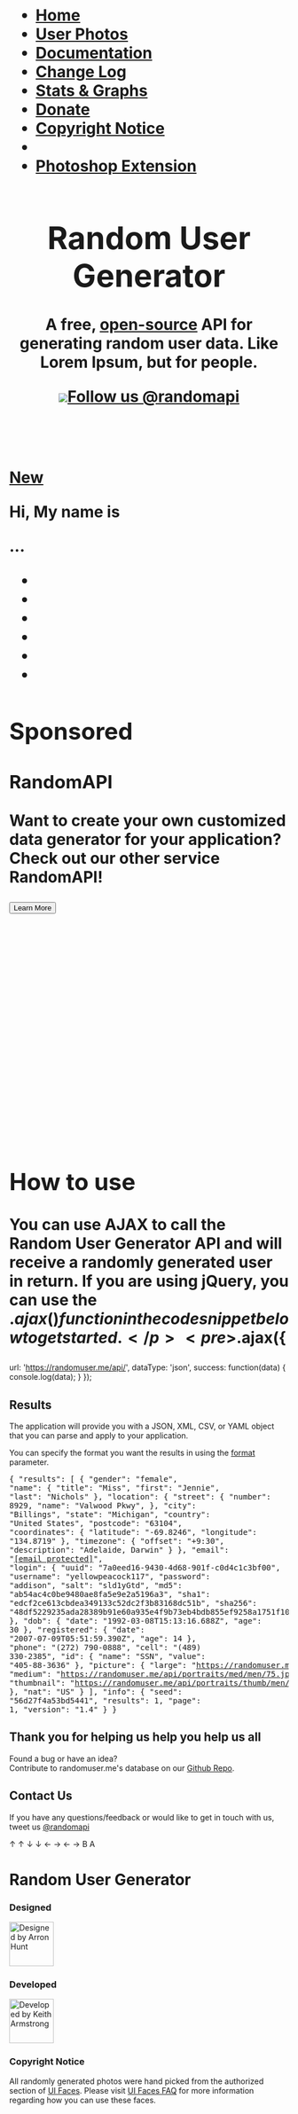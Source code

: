 # <!DOCTYPE html><html lang="en"><head><title>Random User Generator | Home</title><meta charset='utf-8'><meta name="description" content="Random user generator is a FREE API for generating placeholder user information. Get profile photos, names, and more. It's like Lorem Ipsum, for people."><meta name="apple-mobile-web-app-capable" content="yes"><meta name="viewport" content="width=device-width, initial-scale=1.0, user-scalable=no"><link rel="stylesheet" type="text/css" href="dist/style.css"><script src="dist/all.js" type="4d86592fe0d78198f6a0bfb1-text/javascript"></script></head><body class=""><div id="navbar" class=""><div class="nav_toggle"><div class="icon"><div></div><div></div><div></div></div></div><ul><li><a href="index">Home</a></li><li><a href="photos">User Photos</a></li><li><a href="documentation">Documentation</a></li><li><a href="changelog">Change Log</a></li><li><a href="stats">Stats &amp; Graphs</a></li><li><a href="donate">Donate</a></li><li><a href="copyright">Copyright Notice</a></li><li class="blank"></li><li><a href="photoshop">Photoshop Extension</a></li></ul></div><header><h1>Random User Generator</h1><p>A free, <a id="openSource" href="https://github.com/RandomAPI/Randomuser.me-Node">open-source</a> API for generating random user data. Like Lorem Ipsum, but for people. </p><a href="https://twitter.com/randomapi" class="twitter"><img src="img/twitter.png">Follow us @randomapi</a></header><div class="frame card_offset"><div class="card"><div class="details"><div class="user_photo horizontal_center" id="user_photo"><a href="javascript:getNewUser();" class="refresh">New</a><img src=""></div><p id="user_title">Hi, My name is</p><p id="user_value">...</p></div><ul class="values_list horizontal_center" id="values_list"><li data-title="Hi, My name is" data-value="..." data-label="name" class="active"></li><li data-title="My email address is" data-value="..." data-label="email" data-caps="false"></li><li data-title="My birthday is" data-value="..." data-label="birthday"></li><li data-title="My address is" data-value="..." data-label="location"></li><li data-title="My phone number is" data-value="..." data-label="phone"></li><li data-title="My password is" data-value="..." data-label="pass" data-caps="false"></li></ul></div><section class="sponsor"><h2>Sponsored</h2><h3>RandomAPI</h3><p>Want to create your own <b>customized</b> data generator for your application?<br>Check out our other service RandomAPI!</p><button id="learnmore" class="button" onClick="if (!window.__cfRLUnblockHandlers) return false; window.open('https://randomapi.com');" data-cf-modified-4d86592fe0d78198f6a0bfb1-="">Learn More</button></section><section class="advertisement"><script async src="//pagead2.googlesyndication.com/pagead/js/adsbygoogle.js" type="4d86592fe0d78198f6a0bfb1-text/javascript"></script><ins class="adsbygoogle" style="display:inline-block;width:230px;height:200px" data-ad-client="ca-pub-2036801804961954" data-ad-slot="7646598623"></ins><script type="4d86592fe0d78198f6a0bfb1-text/javascript">(adsbygoogle = window.adsbygoogle || []).push({});</script><ins class="adsbygoogle" style="display:inline-block;width:230px;height:200px;margin:0 16px;" data-ad-client="ca-pub-2036801804961954" data-ad-slot="7646598623"></ins><script type="4d86592fe0d78198f6a0bfb1-text/javascript">(adsbygoogle = window.adsbygoogle || []).push({});</script><ins class="adsbygoogle" style="display:inline-block;width:230px;height:200px" data-ad-client="ca-pub-2036801804961954" data-ad-slot="7646598623"></ins><script type="4d86592fe0d78198f6a0bfb1-text/javascript">(adsbygoogle = window.adsbygoogle || []).push({});</script></section><section><h2>How to use</h2><p>You can use AJAX to call the Random User Generator API and will receive a randomly generated user in return. If you are using jQuery, you can use the $.ajax() function in the code snippet below to get started.</p><pre>$.ajax({
  url: '<span>https://randomuser.me/api/</span>',
  dataType: '<span>json</span>',
  success: function(<span>data</span>) {
    console.log(<span>data</span>);
  }
});
      </pre></section><section><h2>Results</h2><p>The application will provide you with a JSON, XML, CSV, or YAML object that you can parse and apply to your application.</p><p>You can specify the format you want the results in using the <a href="documentation#format">format</a> parameter.</p><pre>{
  "results": [
    {
      "gender": "<span>female</span>",
      "name": {
        "title": "<span>Miss</span>",
        "first": "<span>Jennie</span>",
        "last": "<span>Nichols</span>"
      },
      "location": {
        "street": {
          "number": <span>8929</span>,
          "name": "<span>Valwood Pkwy</span>",
        },
        "city": "<span>Billings</span>",
        "state": "<span>Michigan</span>",
        "country": "<span>United States</span>",
        "postcode": "<span>63104</span>",
        "coordinates": {
          "latitude": "<span>-69.8246</span>",
          "longitude": "<span>134.8719</span>"
        },
        "timezone": {
          "offset": "<span>+9:30</span>",
          "description": "<span>Adelaide, Darwin</span>"
        }
      },
      "email": "<span><a href="/cdn-cgi/l/email-protection" class="__cf_email__" data-cfemail="2a404f4444434f04444349424546596a4f524b475a464f04494547">[email&#160;protected]</a></span>",
      "login": {
        "uuid": "<span>7a0eed16-9430-4d68-901f-c0d4c1c3bf00</span>",
        "username": "<span>yellowpeacock117</span>",
        "password": "<span>addison</span>",
        "salt": "<span>sld1yGtd</span>",
        "md5": "<span>ab54ac4c0be9480ae8fa5e9e2a5196a3</span>",
        "sha1": "<span>edcf2ce613cbdea349133c52dc2f3b83168dc51b</span>",
        "sha256": "<span>48df5229235ada28389b91e60a935e4f9b73eb4bdb855ef9258a1751f10bdc5d</span>"
      },
      "dob": {
        "date": "<span>1992-03-08T15:13:16.688Z</span>",
        "age": <span>30</span>
      },
      "registered": {
        "date": "<span>2007-07-09T05:51:59.390Z</span>",
        "age": <span>14</span>
      },
      "phone": "<span>(272) 790-0888</span>",
      "cell": "<span>(489) 330-2385</span>",
      "id": {
        "name": "<span>SSN</span>",
        "value": "<span>405-88-3636</span>"
      },
      "picture": {
        "large": "<span>https://randomuser.me/api/portraits/men/75.jpg</span>",
        "medium": "<span>https://randomuser.me/api/portraits/med/men/75.jpg</span>",
        "thumbnail": "<span>https://randomuser.me/api/portraits/thumb/men/75.jpg</span>"
      },
      "nat": "<span>US</span>"
    }
  ],
  "info": {
    "seed": "<span>56d27f4a53bd5441</span>",
    "results": <span>1</span>,
    "page": <span>1</span>,
    "version": "<span>1.4</span>"
  }
}
</pre></section><section><h2>Thank you for helping us help you help us all</h2><p>Found a bug or have an idea?<br>Contribute to randomuser.me's database on our <a href="https://github.com/RandomAPI/Randomuser.me-Node">Github Repo</a>.</p><h2>Contact Us</h2><p>If you have any questions/feedback or would like to get in touch with us, tweet us <a href="https://twitter.com/randomapi">@randomapi</a></p></section><section class="cheat"><p>&uarr; &uarr; &darr; &darr; &larr; &rarr; &larr; &rarr; B A</p></section></div><footer><div class="frame"><h1>Random User Generator</h1><div class="block"><div class="builder"><h3>Designed</h3><a href="https://twitter.com/arronhunt"><img src="img/creator_arron.png" width="80px" alt="Designed by Arron Hunt" title="Designed by Arron Hunt" /></a></div><div class="builder"><h3>Developed</h3><a href="https://twitter.com/solewolf1993"><img src="img/creator_keith.png" width="80px" alt="Developed by Keith Armstrong" title="Developed by Keith Armstrong" /></a></div></div><div class="block"><h3>Copyright Notice</h3><p>All randomly generated photos were hand picked from the authorized section of <a href="http://uifaces.com">UI Faces</a>. Please visit <a href="https://web.archive.org/web/20160811185628/http://uifaces.com/faq">UI Faces FAQ</a> for more information regarding how you can use these faces.<br><br></div></div></footer><script data-cfasync="false" src="/cdn-cgi/scripts/5c5dd728/cloudflare-static/email-decode.min.js"></script><script type="4d86592fe0d78198f6a0bfb1-text/javascript">(function(i,s,o,g,r,a,m){i['GoogleAnalyticsObject']=r;i[r]=i[r]||function(){(i[r].q=i[r].q||[]).push(arguments)},i[r].l=1*new Date();a=s.createElement(o),m=s.getElementsByTagName(o)[0];a.async=1;a.src=g;m.parentNode.insertBefore(a,m)})(window,document,'script','//www.google-analytics.com/analytics.js','ga');ga('create', 'UA-42942064-1', 'randomuser.me');ga('send', 'pageview');</script><script src="/cdn-cgi/scripts/7d0fa10a/cloudflare-static/rocket-loader.min.js" data-cf-settings="4d86592fe0d78198f6a0bfb1-|49" defer=""></script></body></html>
